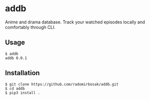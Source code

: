 # addb #

Anime and drama database. Track your watched episodes locally and comfortably through CLI.


## Usage ##

```console
$ addb
addb 0.0.1
```

## Installation ##

```console
$ git clone https://github.com/radomirbosak/addb.git
$ cd addb
$ pip3 install .
```
